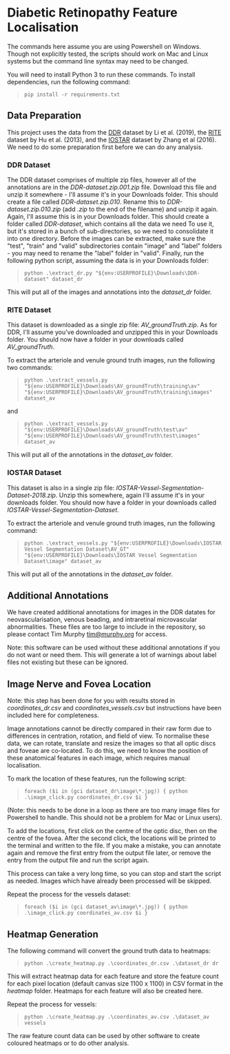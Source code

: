 # Diabetic Retinopathy Feature Localisation

The commands here assume you are using Powershell on Windows. Though not
explicitly tested, the scripts should work on Mac and Linux systems but the
command line syntax may need to be changed.

You will need to install Python 3 to run these commands. To install dependencies,
run the following command:

> `pip install -r requirements.txt`

## Data Preparation

This project uses the data from the [DDR](https://github.com/nkicsl/DDR-dataset)
dataset by Li et al. (2019), the [RITE](https://medicine.uiowa.edu/eye/rite-dataset)
dataset by Hu et al. (2013), and the [IOSTAR](https://www.idiap.ch/software/bob/docs/bob/bob.db.iostar/stable/)
dataset by Zhang et al (2016). We need to do some preparation first before we can
do any analysis.

### DDR Dataset

The DDR dataset comprises of multiple zip files, however all of the annotations
are in the *DDR-dataset.zip.001.zip* file. Download this file and unzip it
somewhere - I'll assume it's in your Downloads folder. This should create a
file called *DDR-dataset.zip.010*. Rename this to *DDR-dataset.zip.010.zip* (add
*.zip* to the end of the filename) and unzip it again. Again, I'll assume this
is in your Downloads folder. This should create a folder called *DDR-dataset*,
which contains all the data we need To use it, but it's stored in a bunch of
sub-directories, so we need to consolidate it into one directory. Before the
images can be extracted, make sure the "test", "train" and "valid"
subdirectories contain "image" and "label" folders - you may need to rename
the "label" folder in "valid". Finally, run the following python script,
assuming the data is in your Downloads folder:

> `python .\extract_dr.py "${env:USERPROFILE}\Downloads\DDR-dataset" dataset_dr`

This will put all of the images and annotations into the *dataset_dr* folder.

### RITE Dataset

This dataset is downloaded as a single zip file: *AV_groundTruth.zip*. As for
DDR, I'll assume you've downloaded and unzipped this in your Downloads folder.
You should now have a folder in your downloads called *AV_groundTruth*.

To extract the arteriole and venule ground truth images, run the following
two commands:

> `python .\extract_vessels.py "${env:USERPROFILE}\Downloads\AV_groundTruth\training\av" "${env:USERPROFILE}\Downloads\AV_groundTruth\training\images" dataset_av`

and

> `python .\extract_vessels.py "${env:USERPROFILE}\Downloads\AV_groundTruth\test\av"  "${env:USERPROFILE}\Downloads\AV_groundTruth\test\images" dataset_av`

This will put all of the annotations in the *dataset_av* folder.

### IOSTAR Dataset

This dataset is also in a single zip file: *IOSTAR-Vessel-Segmentation-Dataset-2018.zip*.
Unzip this somewhere, again I'll assume it's in your downloads folder. You
should now have a folder in your downloads called *IOSTAR-Vessel-Segmentation-Dataset*.

To extract the arteriole and venule ground truth images, run the following
command:

> `python .\extract_vessels.py "${env:USERPROFILE}\Downloads\IOSTAR Vessel Segmentation Dataset\AV_GT"  "${env:USERPROFILE}\Downloads\IOSTAR Vessel Segmentation Dataset\image" dataset_av`

This will put all of the annotations in the *dataset_av* folder.

## Additional Annotations

We have created additional annotations for images in the DDR datates for
neovascularisation, venous beading, and intraretinal microvascular
abnormalities. These files are too large to include in the repository, so please
contact Tim Murphy <tim@murphy.org> for access.

Note: this software can be used without these additional annotations if you do
not want or need them. This will generate a lot of warnings about label files
not existing but these can be ignored.

## Image Nerve and Fovea Location

Note: this step has been done for you with results stored in *coordinates_dr.csv*
and *coordinates_vessels.csv* but instructions have been included here for
completeness.

Image annotations cannot be directly compared in their raw form due to
differences in centration, rotation, and field of view. To normalise these
data, we can rotate, translate and resize the images so that all optic discs
and foveae are co-located. To do this, we need to know the position of these
anatomical features in each image, which requires manual localisation.

To mark the location of these features, run the following script:

> `foreach ($i in (gci dataset_dr\image\*.jpg)) { python .\image_click.py coordinates_dr.csv $i }`

(Note: this needs to be done in a loop as there are too many image files for
Powershell to handle. This should not be a problem for Mac or Linux users).

To add the locations, first click on the centre of the optic disc, then on the
centre of the fovea. After the second click, the locations will be printed to
the terminal and written to the file. If you make a mistake, you can annotate
again and remove the first entry from the output file later, or remove the
entry from the output file and run the script again.

This process can take a very long time, so you can stop and start the script
as needed. Images which have already been processed will be skipped.

Repeat the process for the vessels dataset:

> `foreach ($i in (gci dataset_av\image\*.jpg)) { python .\image_click.py coordinates_av.csv $i }`

## Heatmap Generation

The following command will convert the ground truth data to heatmaps:

> `python .\create_heatmap.py .\coordinates_dr.csv .\dataset_dr dr`

This will extract heatmap data for each feature and store the feature count
for each pixel location (default canvas size 1100 x 1100) in CSV format in the
*heatmap* folder. Heatmaps for each feature will also be created here.

Repeat the process for vessels:

> `python .\create_heatmap.py .\coordinates_av.csv .\dataset_av vessels`

The raw feature count data can be used by other software to create coloured
heatmaps or to do other analysis.
